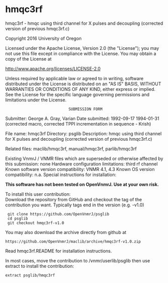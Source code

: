 # hmqc3rf
 hmqc3rf - hmqc using third channel for X pulses and decoupling (corrected
 version of previous hmqc3rf.c)

 Copyright 2016 University of Oregon

 Licensed under the Apache License, Version 2.0 (the "License");
 you may not use this file except in compliance with the License.
 You may obtain a copy of the License at

   http://www.apache.org/licenses/LICENSE-2.0

 Unless required by applicable law or agreed to in writing, software
 distributed under the License is distributed on an "AS IS" BASIS,
 WITHOUT WARRANTIES OR CONDITIONS OF ANY KIND, either express or implied.
 See the License for the specific language governing permissions and
 limitations under the License.

                                SUBMISSION FORM

Submitter:      George A. Gray, Varian
Date submitted: 1992-09-17
                1994-01-31 (corrected macro, corrected TPPI incrementation in
                            sequence - Krish)

File name:      hmqc3rf
Directory:      psglib
Description:    hmqc using third channel for X pulses and decoupling
                (corrected version of previous hmqc3rf.c)

Related files:  maclib/hmqc3rf, manual/hmqc3rf, parlib/hmqc3rf


Existing VnmrJ / VNMR files which are superseded or
otherwise affected by this submission:  none
Hardware configuration limitations:     third rf channel
Known software version compatibility:   VNMR 4.1, 4.3
Known OS version compatibility:         n.a.
Special instructions for installation:

**This software has not been tested on OpenVnmrJ. Use at your own risk.**

To install this user contribution:  
Download the repository from GitHub and checkout the tag of the contribution you want.
Typically tags end in the version (e.g. -v1.0)

     git clone https://github.com/OpenVnmrJ/psglib  
     cd psglib  
     git checkout hmqc3rf-v1.0


You may also download the archive directly from github at

    https://github.com/OpenVnmrJ/maclib/archive/hmqc3rf-v1.0.zip

Read hmqc3rf.README for installation instructions.

In most cases, move the contribution to /vnmr/userlib/psglib 
then use extract to install the contribution:  

    extract psglib/hmqc3rf